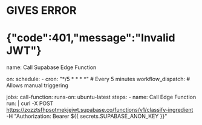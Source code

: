 # GIVES ERROR
# {"code":401,"message":"Invalid JWT"}

name: Call Supabase Edge Function

on:
  schedule:
    - cron: "*/5 * * * *" # Every 5 minutes
  workflow_dispatch: # Allows manual triggering

jobs:
  call-function:
    runs-on: ubuntu-latest
    steps:
      - name: Call Edge Function
        run: |
          curl -X POST https://zozztsfhpsotmekjeiwt.supabase.co/functions/v1/classify-ingredient \
          -H "Authorization: Bearer ${{ secrets.SUPABASE_ANON_KEY }}"
